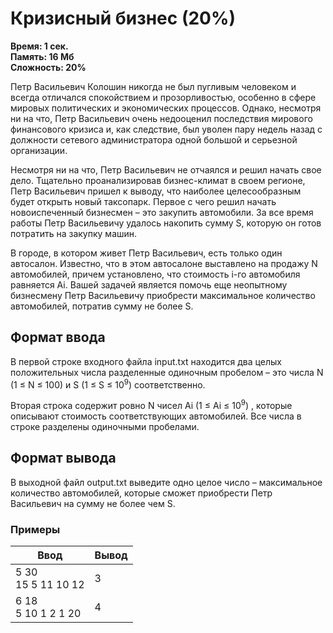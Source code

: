 <h1 class="title">Кризисный бизнес (20%)</h1>
<p><b>Время: 1 сек.<br>Память: 16 Мб<br>Сложность: 20%</b></p>
<p>Петр Васильевич Колошин никогда не был пугливым человеком и всегда отличался спокойствием и прозорливостью, особенно в сфере мировых политических и экономических процессов. Однако, несмотря ни на что, Петр Васильевич очень недооценил последствия мирового финансового кризиса и, как следствие, был уволен пару недель назад с должности сетевого администратора одной большой и серьезной организации.</p>
<p>Несмотря ни на что, Петр Васильевич не отчаялся и решил начать свое дело. Тщательно проанализировав бизнес-климат в своем регионе, Петр Васильевич пришел к выводу, что наиболее целесообразным будет открыть новый таксопарк. Первое с чего решил начать новоиспеченный бизнесмен – это закупить автомобили. За все время работы Петр Васильевичу удалось накопить сумму S, которую он готов потратить на закупку машин.</p>
<p>В городе, в котором живет Петр Васильевич, есть только один автосалон. Известно, что в этом автосалоне выставлено на продажу N автомобилей, причем установлено, что стоимость i-го автомобиля равняется Ai. Вашей задачей является помочь еще неопытному бизнесмену Петр Васильевичу приобрести максимальное количество автомобилей, потратив сумму не более S.</p>
<h2>Формат ввода</h2>
<p>В первой строке входного файла input.txt находится два целых положительных числа разделенные одиночным пробелом – это числа N (1 ≤ N ≤ 100) и S (1 ≤ S ≤ 10<sup>9</sup>) соответственно.</p>
<p>Вторая строка содержит ровно N чисел Ai (1 ≤ Ai ≤ 10<sup>9</sup>) , которые описывают стоимость соответствующих автомобилей. Все числа в строке разделены одиночными пробелами.</p>
<h2>Формат вывода</h2>
<p>В выходной файл output.txt выведите одно целое число – максимальное количество автомобилей, которые сможет приобрести Петр Васильевич на сумму не более чем S.</p>
<h3>Примеры</h3>
<table class="sample-tests">
<thead>
    <tr>
        <th>Ввод</th>
        <th>Вывод</th>
    </tr>
</thead>
<tbody>
        <tr>
            <td>5 30<br>
                15 5 11 10 12</td>
            <td>3</td>
        </tr>
        <tr>
            <td>6 18<br>
                5 10 1 2 1 20</td>
            <td>4</td>
        </tr>
    </tbody>
</table>
